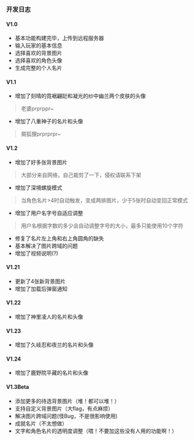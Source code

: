 ### 开发日志
#### V1.0
+ 基本功能构建完毕，上传到远程服务器
+ 输入玩家的基本信息
+ 选择喜欢的背景图片
+ 选择喜欢的角色头像
+ 生成完整的个人名片

#### V1.1
+ 增加了刻晴的霓裾翩跹和凝光的纱中幽兰两个皮肤的头像
> 老婆prprppr~
+ 增加了八重神子的名片和头像
> 屑狐狸prprprpr~

#### V1.2
+ 增加了好多张背景图片
> 大部分来自网络，自己裁剪了一下，侵权请联系下架
+ 增加了深境螺旋模式
> 当角色名片>4时自动触发，变成两排图片，少于5张时自动变回正常模式
+ 增加了用户名字号自适应调整
> 用户名根据字数的多少会自动调整字号的大小，最多只能使用10个字符
+ 修复了名片左上角和右上角圆角的缺失
+ 基本解决了图片跨域的问题
+ 增加了视频说明(?)

#### V1.21
+ 更新了4张新背景图片
+ 增加了加载后弹窗通知

#### V1.22
+ 增加了神里凌人的名片和头像

#### V1.23
+ 增加了久岐忍和夜兰的名片和头像

#### V1.24
+ 增加了鹿野院平藏的名片和头像

#### V1.3Beta
+ 添加更多的待选背景图片（堆！都可以堆！）
+ 支持自定义背景图片（大flag，有点麻烦）
+ 解决图片跨域问题(怪Bug，不是很影响使用)
+ 成就名片（不太想做）
+ 文字和角色名片的透明度调整（喂！不要加这些没有人用的功能啊！）
